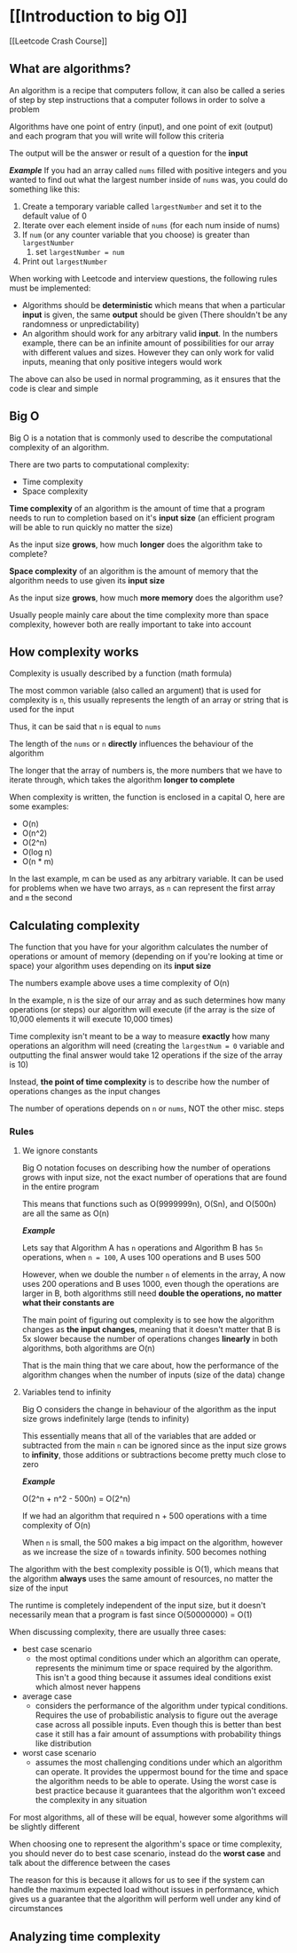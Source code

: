 # [[Introduction to big O]]
[[Leetcode Crash Course]]

## What are algorithms?

An algorithm is a recipe that computers follow, it can also be called a series of step by step instructions that a computer follows in order to solve a problem

Algorithms have one point of entry (input), and one point of exit (output) and each program that you will write will follow this criteria

The output will be the answer or result of a question for the **input**

***Example***
If you had an array called `nums` filled with positive integers and you wanted to find out what the largest number inside of `nums` was, you could do something like this:
1. Create a temporary variable called `largestNumber` and set it to the default value of 0
2. Iterate over each element inside of `nums` (for each num inside of nums)
3. If `num` (or any counter variable that you choose) is greater than `largestNumber`
	1. set `largestNumber = num` 
4. Print out `largestNumber`

When working with Leetcode and interview questions, the following rules must be implemented:
- Algorithms should be **deterministic** which means that when a particular **input** is given, the same **output** should be given (There shouldn't be any randomness or unpredictability)
- An algorithm should work for any arbitrary valid **input**. In the numbers example, there can be an infinite amount of possibilities for our array with different values and sizes. However they can only work for valid inputs, meaning that only positive integers would work

The above can also be used in normal programming, as it ensures that the code is clear and simple

## Big O

Big O is a notation that is commonly used to describe the computational complexity of an algorithm.

There are two parts to computational complexity:
- Time complexity
- Space complexity

**Time complexity** of an algorithm is the amount of time that a program needs to run to completion based on it's **input size** (an efficient program will be able to run quickly no matter the size)

As the input size **grows**, how much **longer** does the algorithm take to complete?

**Space complexity** of an algorithm is the amount of memory that the algorithm needs to use given its **input size**

As the input size **grows**, how much **more memory** does the algorithm use?

Usually people mainly care about the time complexity more than space complexity, however both are really important to take into account

## How complexity works

Complexity is usually described by a function (math formula)

The most common variable (also called an argument) that is used for complexity is `n`, this usually represents the length of an array or string that is used for the input

Thus, it can be said that `n` is equal to `nums`

The length of the `nums` or `n` **directly** influences the behaviour of the algorithm

The longer that the array of numbers is, the more numbers that we have to iterate through, which takes the algorithm **longer to complete**

When complexity is written, the function is enclosed in a capital O, here are some examples:

- O(n)
- O(n^2)
- O(2^n)
- O(log n)
- O(n * m)

In the last example, m can be used as any arbitrary variable. It can be used for problems when we have two arrays, as `n` can represent the first array and `m` the second

## Calculating complexity

The function that you have for your algorithm calculates the number of operations or amount of memory (depending on if you're looking at time or space) your algorithm uses depending on its **input size**

The numbers example above uses a time complexity of O(n)

In the example, n is the size of our array and as such determines how many operations (or steps) our algorithm will execute (if the array is the size of 10,000 elements it will execute 10,000 times)

Time complexity isn't meant to be a way to measure **exactly** how many operations an algorithm will need (creating the `largestNum = 0` variable and outputting the final answer would take 12 operations if the size of the array is 10)

Instead, **the point of time complexity** is to describe how the number of operations changes as the input changes

The number of operations depends on `n` or `nums`, NOT the other misc. steps

### Rules

1. We ignore constants
   
   Big O notation focuses on describing how the number of operations grows with input size, not the exact number of operations that are found in the entire program
   
   This means that functions such as O(9999999n), O(Sn), and O(500n) are all the same as O(n)
   
   ***Example***
   
   Lets say that Algorithm A has `n` operations and Algorithm B has `5n` operations, when `n = 100`, A uses 100 operations and B uses 500
   
   However, when we double the number `n` of elements in the array, A now uses 200 operations and B uses 1000, even though the operations are larger in B, both algorithms still need **double the operations, no matter what their constants are**
   
   The main point of figuring out complexity is to see how the algorithm changes as **the input changes**, meaning that it doesn't matter that B is 5x slower because the number of operations changes **linearly** in both algorithms, both algorithms are O(n)
   
   That is the main thing that we care about, how the performance of the algorithm changes when the number of inputs (size of the data) change

2. Variables tend to infinity
   
   Big O considers the change in behaviour of the algorithm as the input size grows indefinitely large (tends to infinity)
   
   This essentially means that all of the variables that are added or subtracted from the main `n` can be ignored since as the input size grows to **infinity**, those additions or subtractions become pretty much close to zero
   
   ***Example***
   
   O(2^n + n^2 - 500n) = O(2^n)
   
   If we had an algorithm that required n + 500 operations with a time complexity of O(n)
   
   When `n` is small, the 500 makes a big impact on the algorithm, however as we increase the size of `n` towards infinity. 500 becomes nothing

The algorithm with the best complexity possible is O(1), which means that the algorithm **always** uses the same amount of resources, no matter the size of the input

The runtime is completely independent of the input size, but it doesn't necessarily mean that a program is fast since O(50000000) = O(1)

When discussing complexity, there are usually three cases:

- best case scenario 
	- the most optimal conditions under which an algorithm can operate, represents the minimum time or space required by the algorithm. This isn't a good thing because it assumes ideal conditions exist which almost never happens
- average case
	- considers the performance of the algorithm under typical conditions. Requires the use of probabilistic analysis to figure out the average case across all possible inputs. Even though this is better than best case it still has a fair amount of assumptions with probability things like distribution
- worst case scenario
	- assumes the most challenging conditions under which an algorithm can operate. It provides the uppermost bound for the time and space the algorithm needs to be able to operate. Using the worst case is best practice because it guarantees that the algorithm won't exceed the complexity in any situation

For most algorithms, all of these will be equal, however some algorithms will be slightly different

When choosing one to represent the algorithm's space or time complexity, you should never do to best case scenario, instead do the **worst case** and talk about the difference between the cases

The reason for this is because it allows for us to see if the system can handle the maximum expected load without issues in performance, which gives us a guarantee that the algorithm will perform well under any kind of circumstances

## Analyzing time complexity